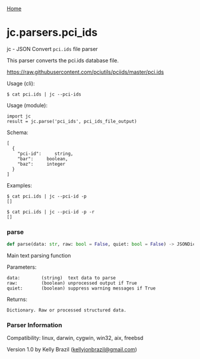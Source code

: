 [Home](https://kellyjonbrazil.github.io/jc/)
<a id="jc.parsers.pci_ids"></a>

# jc.parsers.pci\_ids

jc - JSON Convert `pci.ids` file parser

This parser converts the pci.ids database file.

https://raw.githubusercontent.com/pciutils/pciids/master/pci.ids

Usage (cli):

    $ cat pci.ids | jc --pci-ids

Usage (module):

    import jc
    result = jc.parse('pci_ids', pci_ids_file_output)

Schema:

    [
      {
        "pci-id":     string,
        "bar":     boolean,
        "baz":     integer
      }
    ]

Examples:

    $ cat pci.ids | jc --pci-id -p
    []

    $ cat pci.ids | jc --pci-id -p -r
    []

<a id="jc.parsers.pci_ids.parse"></a>

### parse

```python
def parse(data: str, raw: bool = False, quiet: bool = False) -> JSONDictType
```

Main text parsing function

Parameters:

    data:        (string)  text data to parse
    raw:         (boolean) unprocessed output if True
    quiet:       (boolean) suppress warning messages if True

Returns:

    Dictionary. Raw or processed structured data.

### Parser Information
Compatibility:  linux, darwin, cygwin, win32, aix, freebsd

Version 1.0 by Kelly Brazil (kellyjonbrazil@gmail.com)
